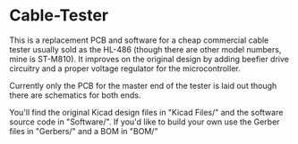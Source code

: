 # Cable-Tester
This is a replacement PCB and software for a cheap commercial cable tester usually sold as the HL-486 (though there are other model numbers, mine is ST-M810).
It improves on the original design by adding beefier drive circuitry and a proper voltage regulator for the microcontroller.

Currently only the PCB for the master end of the tester is laid out though there are schematics for both ends.

You'll find the original Kicad design files in "Kicad Files/" and the software source code in "Software/".
If you'd like to build your own use the Gerber files in "Gerbers/" and a BOM in "BOM/"
